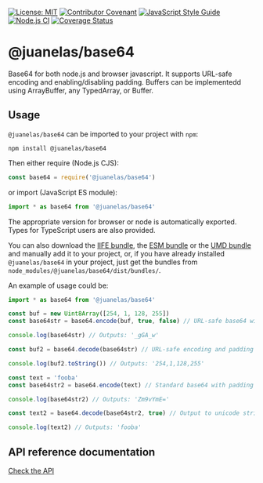 [![License: MIT](https://img.shields.io/badge/License-MIT-yellow.svg)](https://opensource.org/licenses/MIT)
[![Contributor Covenant](https://img.shields.io/badge/Contributor%20Covenant-2.1-4baaaa.svg)](CODE_OF_CONDUCT.md)
[![JavaScript Style Guide](https://img.shields.io/badge/code_style-standard-brightgreen.svg)](https://standardjs.com)
[![Node.js CI](https://github.com/juanelas/base64/actions/workflows/build-and-test.yml/badge.svg)](https://github.com/juanelas/base64/actions/workflows/build-and-test.yml)
[![Coverage Status](https://coveralls.io/repos/github/juanelas/base64/badge.svg?branch=main)](https://coveralls.io/github/juanelas/base64?branch=main)

# @juanelas/base64

Base64 for both node.js and browser javascript. It supports URL-safe encoding and enabling/disabling padding. Buffers can be implementedd using ArrayBuffer, any TypedArray, or Buffer.

## Usage

`@juanelas/base64` can be imported to your project with `npm`:

```console
npm install @juanelas/base64
```

Then either require (Node.js CJS):

```javascript
const base64 = require('@juanelas/base64')
```

or import (JavaScript ES module):

```javascript
import * as base64 from '@juanelas/base64'
```

The appropriate version for browser or node is automatically exported. Types for TypeScript users are also provided.

You can also download the [IIFE bundle](https://raw.githubusercontent.com/juanelas/base64/main/dist/bundles/iife.js), the [ESM bundle](https://raw.githubusercontent.com/juanelas/base64/main/dist/bundles/esm.min.js) or the [UMD bundle](https://raw.githubusercontent.com/juanelas/base64/main/dist/bundles/umd.js) and manually add it to your project, or, if you have already installed `@juanelas/base64` in your project, just get the bundles from `node_modules/@juanelas/base64/dist/bundles/`.

An example of usage could be:

```typescript
import * as base64 from '@juanelas/base64'

const buf = new Uint8Array([254, 1, 128, 255])
const base64str = base64.encode(buf, true, false) // URL-safe base64 with no padding

console.log(base64str) // Outputs: '_gGA_w'

const buf2 = base64.decode(base64str) // URL-safe encoding and padding are automatically detected

console.log(buf2.toString()) // Outputs: '254,1,128,255'

const text = 'fooba'
const base64str2 = base64.encode(text) // Standard base64 with padding

console.log(base64str2) // Outputs: 'Zm9vYmE='

const text2 = base64.decode(base64str2, true) // Output to unicode string instead of Uint8Array

console.log(text2) // Outputs: 'fooba'

```

## API reference documentation

[Check the API](./docs/API.md)
